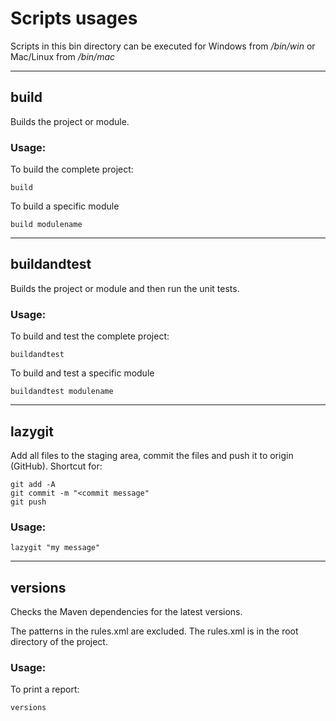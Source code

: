 # Scripts usages

Scripts in this bin directory can be executed
for Windows from _/bin/win_ or Mac/Linux from _/bin/mac_

---
## build

Builds the project or module.

### Usage:

To build the complete project:

```build```

To build a specific module

```build modulename```

---

## buildandtest

Builds the project or module and then run the unit tests.

### Usage:

To build and test the complete project:

```buildandtest```

To build and test a specific module

```buildandtest modulename```

---

## lazygit

Add all files to the staging area, commit the files and push it to origin (GitHub). Shortcut for:

```
git add -A
git commit -m "<commit message"
git push
```

### Usage:

```lazygit "my message"```

---

## versions

Checks the Maven dependencies for the latest versions.

The patterns in the rules.xml are excluded. The rules.xml is
in the root directory of the project.

### Usage:

To print a report:

```versions```


